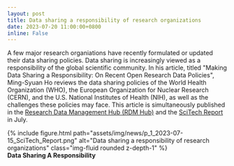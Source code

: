 ```yaml
---
layout: post
title: Data sharing a responsibility of research organizations
date: 2023-07-20 11:00:00+0800
inline: False
---
```


A few major research organiations have recently formulated or updated their data sharing policies. Data sharing is increasingly viewed as a responsibility of the global scientific community. In his article, titled "Making Data Sharing a Responsibility: On Recent Open Research Data Policies", Ming-Syuan Ho reviews the data sharing policies of the World Health Organization (WHO), the European Organization for Nuclear Research (CERN), and the U.S. National Institutes of Health (NIH), as well as the challenges these policies may face. This article is simultaneously published in the [Research Data Management Hub (RDM Hub)](https://rdm.depositar.io/zh_TW/news/20230719-international-data-sharing-polices) and the [SciTech Report](https://www.scimonth.com.tw/archives/6512) in July.

<div class="row">
    <div class="col-sm mt-3 mt-md-0">
        {% include figure.html path="assets/img/news/p_1_2023-07-15_SciTech_Report.png" alt="Data sharing a responsibility of research organizations" class="img-fluid rounded z-depth-1" %}
    </div>
</div>
<div class="caption">
    <b>Data Sharing A Responsibility</b>
</div>
